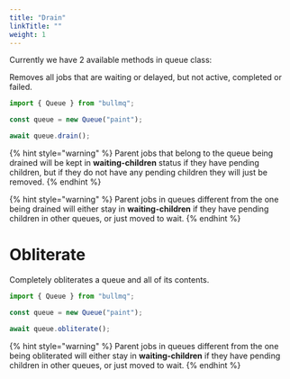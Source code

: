 ```yaml
---
title: "Drain"
linkTitle: ""
weight: 1
---
```


Currently we have 2 available methods in queue class:

Removes all jobs that are waiting or delayed, but not active, completed or failed.

```typescript
import { Queue } from "bullmq";

const queue = new Queue("paint");

await queue.drain();
```

{% hint style="warning" %}
Parent jobs that belong to the queue being drained will be kept in **waiting-children** status if they have pending children, but if they do not have any pending children they will just be removed.
{% endhint %}

{% hint style="warning" %}
Parent jobs in queues different from the one being drained will either stay in **waiting-children** if they
have pending children in other queues, or just moved to wait.
{% endhint %}

# Obliterate

Completely obliterates a queue and all of its contents.

```typescript
import { Queue } from "bullmq";

const queue = new Queue("paint");

await queue.obliterate();
```

{% hint style="warning" %}
Parent jobs in queues different from the one being obliterated will either stay in **waiting-children** if they
have pending children in other queues, or just moved to wait.
{% endhint %}
